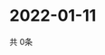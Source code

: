 # 2022-01-11
  共 0条

  <!-- BEGIN -->
  <!-- 最后更新时间Tue Jan 11 2022 20:04:12 GMT+0000 (Coordinated Universal Time) -->
  
  <!-- END -->
  
  